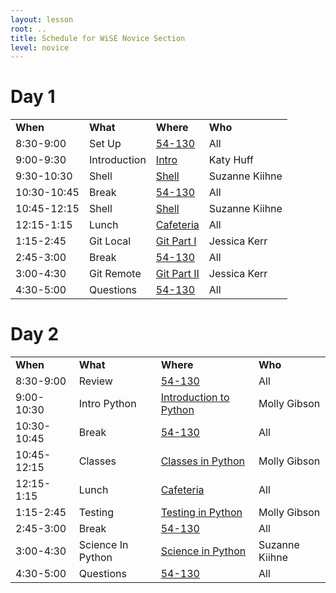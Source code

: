 ```yaml
---
layout: lesson
root: ..
title: Schedule for WiSE Novice Section
level: novice
---
```



# Day 1



<table class="table table-striped">
<tr>
    <td> <b>When</b>               </td>
    <td> <b>What</b>         </td>
    <td> <b>Where</b>          </td>
    <td> <b>Who</b> </td>
</tr>
<tr>
    <td> 8:30-9:00      </td>
    <td>  Set Up</td>
    <td> <a href="{{ site.github.url }}/novice_room.html">54-130</a>               </td>
    <td> All             </td>
</tr>
<tr>
    <td> 9:00-9:30      </td>
    <td>  Introduction</td>
    <td>  <a href="{{ site.github.url }}/intro.html">Intro</a>     </td>
    <td> Katy Huff       </td>
</tr>
<tr>
    <td> 9:30-10:30     </td>
    <td>  Shell  </td>
    <td>  <a href="{{ site.github.url }}/novice/shell.html">Shell</a>     </td>
    <td> Suzanne Kiihne </td>
</tr>
<tr>
    <td> 10:30-10:45    </td>
    <td>  Break  </td>
    <td> <a href="{{ site.github.url }}/novice_room.html">54-130</a>               </td>
    <td> All             </td>
</tr>
<tr>
    <td> 10:45-12:15    </td>
    <td>  Shell  </td>
    <td>  <a href="{{ site.github.url }}/novice/shell.html">Shell</a>     </td>
    <td> Suzanne Kiihne </td>
</tr>
<tr>
    <td> 12:15-1:15     </td>
    <td>  Lunch  </td>
    <td> <a href="{{ site.github.url }}/cafeteria.html">Cafeteria</a>          </td>
    <td> All </td>
</tr>
<tr>
    <td> 1:15-2:45      </td>
    <td>  Git Local  </td>
    <td>  <a href="http://jessitron.github.io/git-happens/scientists/index.html">Git Part I</a>     </td>
    <td> Jessica Kerr </td>
</tr>
<tr>
    <td> 2:45-3:00      </td>
    <td>  Break  </td>
    <td> <a href="{{ site.github.url }}/novice_room.html">54-130</a>               </td>
    <td> All </td>
</tr>
<tr>
    <td> 3:00-4:30      </td>
    <td>  Git Remote</td>
    <td>  <a href="http://jessitron.github.io/git-happens/scientists/index.html">Git Part II</a>     </td>
    <td> Jessica Kerr </td>
</tr>
<tr>
    <td> 4:30-5:00      </td>
    <td>  Questions  </td>
    <td> <a href="{{ site.github.url }}/novice_room.html">54-130</a>                </td>
    <td> All </td>
</tr>
</table>


# Day 2


<table class="table table-striped">
<tr>
    <td> <b>When</b>               </td>
    <td> <b>What</b>          </td>
    <td> <b>Where</b>          </td>
    <td> <b>Who</b> </td>
</tr>
<tr>
    <td> 8:30-9:00      </td>
    <td>  Review  </td>
    <td>  <a href="{{ site.github.url }}/novice_room.html">54-130</a>     </td>
    <td> All             </td>
</tr>
<tr>
    <td> 9:00-10:30     </td>
    <td>  Intro Python  </td>
    <td>  <a href="{{ site.github.url }}/novice/python/intro.html">Introduction to Python</a>     </td>
    <td> Molly Gibson </td>
</tr>
<tr>
    <td> 10:30-10:45    </td>
    <td>  Break</td>
    <td> <a href="{{ site.github.url }}/novice_room.html">54-130</a>      </td>
    <td> All             </td>
</tr>
<tr>
    <td> 10:45-12:15    </td>
    <td>  Classes</td>
    <td>  <a href="{{ site.github.url }}/novice/python/classes.html">Classes in Python</a>     </td>
    <td> Molly Gibson </td>
</tr>
<tr>
    <td> 12:15-1:15     </td>
    <td>  Lunch</td>
    <td> <a href="{{ site.github.url }}/cafeteria.html">Cafeteria</a> </td>
    <td> All </td>
</tr>
<tr>
    <td> 1:15-2:45      </td>
    <td>  Testing</td>
    <td>  <a href="{{ site.github.url }}/novice/python/testing.html">Testing in Python</a>     </td>
    <td> Molly Gibson </td>
</tr>
<tr>
    <td> 2:45-3:00     </td>
    <td>  Break</td>
    <td> <a href="{{ site.github.url }}/novice_room.html">54-130</a>      </td>
    <td> All </td>
</tr>
<tr>
    <td> 3:00-4:30      </td>
    <td>  Science In Python</td>
    <td>  <a href="{{ site.github.url }}/novice/python/science.html">Science in Python</a>     </td>
    <td> Suzanne Kiihne </td>
</tr>
<tr>
    <td> 4:30-5:00      </td>
    <td>  Questions</td>
    <td> <a href="{{ site.github.url }}/novice_room.html">54-130</a>      </td>
    <td> All </td>
</tr>
</table>


